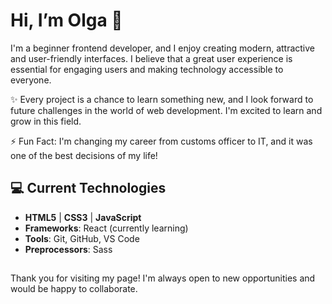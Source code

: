 # Hi, I’m Olga 👋
I'm a beginner frontend developer, and I enjoy creating modern, attractive and user-friendly interfaces. I believe that a great user experience is essential for engaging users and making technology accessible to everyone. 

✨ Every project is a chance to learn something new, and I look forward to future challenges in the world of web development. I'm excited to learn and grow in this field.

⚡ Fun Fact: I'm changing my career from customs officer to IT, and it was one of the best decisions of my life!

## 💻 Current Technologies
- **HTML5** | **CSS3** | **JavaScript**
- **Frameworks**: React (currently learning)
- **Tools**: Git, GitHub, VS Code
- **Preprocessors**: Sass

## 

Thank you for visiting my page! I'm always open to new opportunities and would be happy to collaborate.
